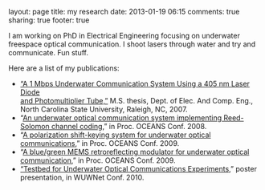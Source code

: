 layout: page
title: my research
date: 2013-01-19 06:15
comments: true
sharing: true
footer: true

<p>I am working on PhD in Electrical Engineering focusing on underwater freespace optical communication. I shoot lasers through water and try and communicate. Fun stuff.</p>
<p>Here are a list of my publications:</p>
<ul>
<li><a href="http://repository.lib.ncsu.edu/ir/handle/1840.16/1696">&ldquo;A 1 Mbps Underwater Communication System Using a 405 nm Laser Diode<br />and Photomultiplier Tube,&rdquo;</a>&nbsp;M.S. thesis, Dept. of Elec. And Comp. Eng., North Carolina State University, Raleigh, NC, 2007.</li>
<li>&ldquo;<a href="http://ieeexplore.ieee.org/Xplore/login.jsp?url=http://ieeexplore.ieee.org/iel5/5089336/5151799/05151992.pdf%3Farnumber%3D5151992&amp;authDecision=-203">An underwater optical communication system implementing Reed-Solomon channel coding,</a>&rdquo; in Proc. OCEANS Conf. 2008.</li>
<li>&ldquo;<a href="http://ieeexplore.ieee.org/Xplore/login.jsp?url=http://ieeexplore.ieee.org/iel5/5412664/5422059/05422258.pdf%3Farnumber%3D5422258&amp;authDecision=-203">A polarization shift-keying system for underwater optical communications</a>,&rdquo; in Proc. OCEANS Conf. 2009.</li>
<li>&ldquo;<a href="http://www.oceans10mtsieeeseattle.org/searchprogram.cfm?sessionID=66">A blue/green MEMS retroreflecting modulator for underwater optical communication</a>,&rdquo; in Proc. OCEANS Conf. 2009.</li>
<li><a href="http://wuwnet.acm.org/2010/posters.php">&ldquo;Testbed for Underwater Optical Communications Experiments,</a>&rdquo; poster presentation, in WUWNet Conf. 2010.</li>
</ul>